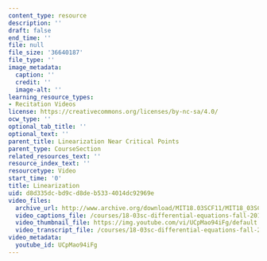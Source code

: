 ```yaml
---
content_type: resource
description: ''
draft: false
end_time: ''
file: null
file_size: '36640187'
file_type: ''
image_metadata:
  caption: ''
  credit: ''
  image-alt: ''
learning_resource_types:
- Recitation Videos
license: https://creativecommons.org/licenses/by-nc-sa/4.0/
ocw_type: ''
optional_tab_title: ''
optional_text: ''
parent_title: Linearization Near Critical Points
parent_type: CourseSection
related_resources_text: ''
resource_index_text: ''
resourcetype: Video
start_time: '0'
title: Linearization
uid: d8d335dc-bd9c-d8de-b533-4014dc92969e
video_files:
  archive_url: http://www.archive.org/download/MIT18.03SCF11/MIT18_03SC_110804_L3_300k.mp4
  video_captions_file: /courses/18-03sc-differential-equations-fall-2011/601846286c7a56f9a9e18fcbada878eb_UCpMao94iFg.vtt
  video_thumbnail_file: https://img.youtube.com/vi/UCpMao94iFg/default.jpg
  video_transcript_file: /courses/18-03sc-differential-equations-fall-2011/359f2dd623122058cb3ea88557db4ea4_UCpMao94iFg.pdf
video_metadata:
  youtube_id: UCpMao94iFg
---
```

